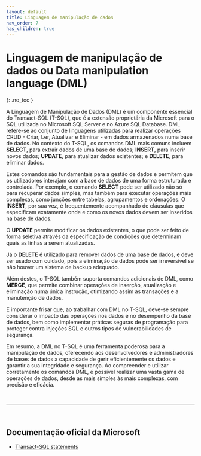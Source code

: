 ```yaml
---
layout: default
title: Linguagem de manipulação de dados
nav_order: 7
has_children: true
---
```



# Linguagem de manipulação de dados ou Data manipulation language (DML)
{: .no_toc }


A Linguagem de Manipulação de Dados (DML) é um componente essencial do Transact-SQL (T-SQL), que é a extensão proprietária da Microsoft para o SQL utilizada no Microsoft SQL Server e no Azure SQL Database. DML refere-se ao conjunto de linguagens utilizadas para realizar operações CRUD - Criar, Ler, Atualizar e Eliminar - em dados armazenados numa base de dados. No contexto do T-SQL, os comandos DML mais comuns incluem **SELECT**, para extrair dados de uma base de dados; **INSERT**, para inserir novos dados; **UPDATE**, para atualizar dados existentes; e **DELETE**, para eliminar dados.

Estes comandos são fundamentais para a gestão de dados e permitem que os utilizadores interajam com a base de dados de uma forma estruturada e controlada. Por exemplo, o comando **SELECT** pode ser utilizado não só para recuperar dados simples, mas também para executar operações mais complexas, como junções entre tabelas, agrupamentos e ordenações. O **INSERT**, por sua vez, é frequentemente acompanhado de cláusulas que especificam exatamente onde e como os novos dados devem ser inseridos na base de dados.

O **UPDATE** permite modificar os dados existentes, o que pode ser feito de forma seletiva através da especificação de condições que determinam quais as linhas a serem atualizadas. 

Já o **DELETE** é utilizado para remover dados de uma base de dados, e deve ser usado com cuidado, pois a eliminação de dados pode ser irreversível se não houver um sistema de backup adequado.

Além destes, o T-SQL também suporta comandos adicionais de DML, como **MERGE**, que permite combinar operações de inserção, atualização e eliminação numa única instrução, otimizando assim as transações e a manutenção de dados. 

É importante frisar que, ao trabalhar com DML no T-SQL, deve-se sempre considerar o impacto das operações nos dados e no desempenho da base de dados, bem como implementar práticas seguras de programação para proteger contra injeções SQL e outros tipos de vulnerabilidades de segurança.

Em resumo, a DML no T-SQL é uma ferramenta poderosa para a manipulação de dados, oferecendo aos desenvolvedores e administradores de bases de dados a capacidade de gerir eficientemente os dados e garantir a sua integridade e segurança. Ao compreender e utilizar corretamente os comandos DML, é possível realizar uma vasta gama de operações de dados, desde as mais simples às mais complexas, com precisão e eficácia.

<br>

---

<br>

##  Documentação oficial da Microsoft

- [Transact-SQL statements](https://learn.microsoft.com/en-us/sql/t-sql/statements/statements)

